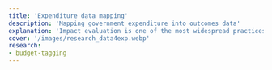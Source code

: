 ```yaml
---
title: 'Expenditure data mapping'
description: 'Mapping government expenditure into outcomes data'
explanation: 'Impact evaluation is one of the most widespread practices in quantitative social sciences, and it always requires data on an intervention and a relevant outcome. Despite its generalised adoption, impact evaluation is limited to a reduced number of policy domains where data are available. Ironically, in many countries, there exist government expenditure data across thousands of policies that are not linked to relevant outcome variables. Manually mapping expenditure into indicators can be prohibitively expensive to many governments, severely limiting their ability to integrate impact evaluation in the policy cycle. In this research area, Daniele Guariso and I investigate different computational approaches to alleviate this problem and to provide automated mapping tool.'
cover: '/images/research_data4exp.webp'
research:
- budget-tagging
---
```

